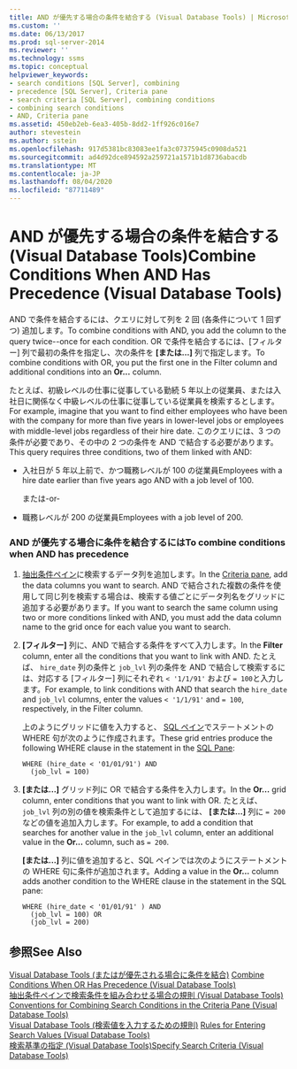 ```yaml
---
title: AND が優先する場合の条件を結合する (Visual Database Tools) | Microsoft Docs
ms.custom: ''
ms.date: 06/13/2017
ms.prod: sql-server-2014
ms.reviewer: ''
ms.technology: ssms
ms.topic: conceptual
helpviewer_keywords:
- search conditions [SQL Server], combining
- precedence [SQL Server], Criteria pane
- search criteria [SQL Server], combining conditions
- combining search conditions
- AND, Criteria pane
ms.assetid: 450eb2eb-6ea3-405b-8dd2-1ff926c016e7
author: stevestein
ms.author: sstein
ms.openlocfilehash: 917d5381bc83083ee1fa3c07375945c0908da521
ms.sourcegitcommit: ad4d92dce894592a259721a1571b1d8736abacdb
ms.translationtype: MT
ms.contentlocale: ja-JP
ms.lasthandoff: 08/04/2020
ms.locfileid: "87711489"
---
```

# <a name="combine-conditions-when-and-has-precedence-visual-database-tools"></a><span data-ttu-id="09ae7-102">AND が優先する場合の条件を結合する (Visual Database Tools)</span><span class="sxs-lookup"><span data-stu-id="09ae7-102">Combine Conditions When AND Has Precedence (Visual Database Tools)</span></span>
  <span data-ttu-id="09ae7-103">AND で条件を結合するには、クエリに対して列を 2 回 (各条件について 1 回ずつ) 追加します。</span><span class="sxs-lookup"><span data-stu-id="09ae7-103">To combine conditions with AND, you add the column to the query twice--once for each condition.</span></span> <span data-ttu-id="09ae7-104">OR で条件を結合するには、[フィルター] 列で最初の条件を指定し、次の条件を **[または...]** 列で指定します。</span><span class="sxs-lookup"><span data-stu-id="09ae7-104">To combine conditions with OR, you put the first one in the Filter column and additional conditions into an **Or...** column.</span></span>  
  
 <span data-ttu-id="09ae7-105">たとえば、初級レベルの仕事に従事している勤続 5 年以上の従業員、または入社日に関係なく中級レベルの仕事に従事している従業員を検索するとします。</span><span class="sxs-lookup"><span data-stu-id="09ae7-105">For example, imagine that you want to find either employees who have been with the company for more than five years in lower-level jobs or employees with middle-level jobs regardless of their hire date.</span></span> <span data-ttu-id="09ae7-106">このクエリには、3 つの条件が必要であり、その中の 2 つの条件を AND で結合する必要があります。</span><span class="sxs-lookup"><span data-stu-id="09ae7-106">This query requires three conditions, two of them linked with AND:</span></span>  
  
-   <span data-ttu-id="09ae7-107">入社日が 5 年以上前で、かつ職務レベルが 100 の従業員</span><span class="sxs-lookup"><span data-stu-id="09ae7-107">Employees with a hire date earlier than five years ago AND with a job level of 100.</span></span>  
  
     <span data-ttu-id="09ae7-108">または</span><span class="sxs-lookup"><span data-stu-id="09ae7-108">-or-</span></span>  
  
-   <span data-ttu-id="09ae7-109">職務レベルが 200 の従業員</span><span class="sxs-lookup"><span data-stu-id="09ae7-109">Employees with a job level of 200.</span></span>  
  
### <a name="to-combine-conditions-when-and-has-precedence"></a><span data-ttu-id="09ae7-110">AND が優先する場合に条件を結合するには</span><span class="sxs-lookup"><span data-stu-id="09ae7-110">To combine conditions when AND has precedence</span></span>  
  
1.  <span data-ttu-id="09ae7-111">[抽出条件ペイン](visual-database-tools.md)に検索するデータ列を追加します。</span><span class="sxs-lookup"><span data-stu-id="09ae7-111">In the [Criteria pane](visual-database-tools.md), add the data columns you want to search.</span></span> <span data-ttu-id="09ae7-112">AND で結合された複数の条件を使用して同じ列を検索する場合は、検索する値ごとにデータ列名をグリッドに追加する必要があります。</span><span class="sxs-lookup"><span data-stu-id="09ae7-112">If you want to search the same column using two or more conditions linked with AND, you must add the data column name to the grid once for each value you want to search.</span></span>  
  
2.  <span data-ttu-id="09ae7-113">**[フィルター]** 列に、AND で結合する条件をすべて入力します。</span><span class="sxs-lookup"><span data-stu-id="09ae7-113">In the **Filter** column, enter all the conditions that you want to link with AND.</span></span> <span data-ttu-id="09ae7-114">たとえば、 `hire_date` 列の条件と `job_lvl` 列の条件を AND で結合して検索するには、対応する [フィルター] 列にそれぞれ `< '1/1/91'` および `= 100`と入力します。</span><span class="sxs-lookup"><span data-stu-id="09ae7-114">For example, to link conditions with AND that search the `hire_date` and `job_lvl` columns, enter the values `< '1/1/91'` and `= 100`, respectively, in the Filter column.</span></span>  
  
     <span data-ttu-id="09ae7-115">上のようにグリッドに値を入力すると、 [SQL ペイン](sql-pane-visual-database-tools.md)でステートメントの WHERE 句が次のように作成されます。</span><span class="sxs-lookup"><span data-stu-id="09ae7-115">These grid entries produce the following WHERE clause in the statement in the [SQL Pane](sql-pane-visual-database-tools.md):</span></span>  
  
    ```  
    WHERE (hire_date < '01/01/91') AND  
      (job_lvl = 100)  
    ```  
  
3.  <span data-ttu-id="09ae7-116">**[または...]** グリッド列に OR で結合する条件を入力します。</span><span class="sxs-lookup"><span data-stu-id="09ae7-116">In the **Or...** grid column, enter conditions that you want to link with OR.</span></span> <span data-ttu-id="09ae7-117">たとえば、 `job_lvl` 列の別の値を検索条件として追加するには、 **[または...]** 列に `= 200`などの値を追加入力します。</span><span class="sxs-lookup"><span data-stu-id="09ae7-117">For example, to add a condition that searches for another value in the `job_lvl` column, enter an additional value in the **Or...** column, such as `= 200`.</span></span>  
  
     <span data-ttu-id="09ae7-118">**[または...]** 列に値を追加すると、SQL ペインでは次のようにステートメントの WHERE 句に条件が追加されます。</span><span class="sxs-lookup"><span data-stu-id="09ae7-118">Adding a value in the **Or...** column adds another condition to the WHERE clause in the statement in the SQL pane:</span></span>  
  
    ```  
    WHERE (hire_date < '01/01/91' ) AND  
      (job_lvl = 100) OR   
      (job_lvl = 200)  
    ```  
  
## <a name="see-also"></a><span data-ttu-id="09ae7-119">参照</span><span class="sxs-lookup"><span data-stu-id="09ae7-119">See Also</span></span>  
 <span data-ttu-id="09ae7-120">[Visual Database Tools &#40;またはが優先される場合に条件を結合&#41;](combine-conditions-when-or-has-precedence-visual-database-tools.md) </span><span class="sxs-lookup"><span data-stu-id="09ae7-120">[Combine Conditions When OR Has Precedence &#40;Visual Database Tools&#41;](combine-conditions-when-or-has-precedence-visual-database-tools.md) </span></span>  
 <span data-ttu-id="09ae7-121">[抽出条件ペインで検索条件を組み合わせる場合の規則 &#40;Visual Database Tools&#41;](conventions-combine-search-conditions-in-criteria-pane-visual-db-tools.md) </span><span class="sxs-lookup"><span data-stu-id="09ae7-121">[Conventions for Combining Search Conditions in the Criteria Pane &#40;Visual Database Tools&#41;](conventions-combine-search-conditions-in-criteria-pane-visual-db-tools.md) </span></span>  
 <span data-ttu-id="09ae7-122">[Visual Database Tools &#40;検索値を入力するための規則&#41;](rules-for-entering-search-values-visual-database-tools.md) </span><span class="sxs-lookup"><span data-stu-id="09ae7-122">[Rules for Entering Search Values &#40;Visual Database Tools&#41;](rules-for-entering-search-values-visual-database-tools.md) </span></span>  
 [<span data-ttu-id="09ae7-123">検索基準の指定 (Visual Database Tools)</span><span class="sxs-lookup"><span data-stu-id="09ae7-123">Specify Search Criteria &#40;Visual Database Tools&#41;</span></span>](specify-search-criteria-visual-database-tools.md)  
  
  
